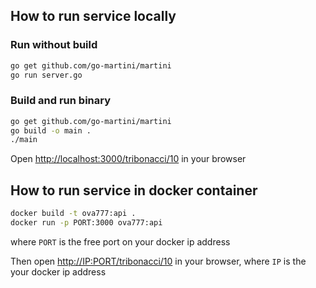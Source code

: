## How to run service locally
### Run without build
```sh
go get github.com/go-martini/martini
go run server.go
```
### Build and run binary
```sh
go get github.com/go-martini/martini
go build -o main .
./main
```
Open [http://localhost:3000/tribonacci/10](http://localhost:3000/tribonacci/10) in your browser

## How to run service in docker container
```sh
docker build -t ova777:api .
docker run -p PORT:3000 ova777:api
```
where `PORT` is the free port on your docker ip address

Then open [http://IP:PORT/tribonacci/10](http://IP:PORT/tribonacci/10)
in your browser, where `IP` is the your docker ip address
